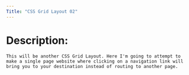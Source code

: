 ```yaml
---
Title: "CSS Grid Layout 02"
---
```


# Description:

    This will be another CSS Grid Layout. Here I'm going to attempt to make a single page website where clicking on a navigation link will bring you to your destination instead of routing to another page.
